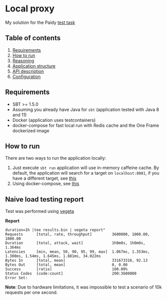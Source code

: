 # Local proxy
My solution for the Paidy [test task](https://github.com/paidy/interview/blob/master/Forex.md)

## Table of contents

1. [Requirements](./README.md#Requirements)
2. [How to run](./README.md#How-to-run)
3. [Reasoning](./doc/Reasoning.md)
4. [Application structure](./doc/ApplicationStructure.md)
5. [API description](./doc/Api.md)
6. [Configuration](./doc/Configuration.md)

## Requirements

* SBT >= 1.5.0
* Assuming you already have Java for `sbt` (application tested with Java 8 and 11) 
* Docker (application uses testcontainers)
* docker-compose for fast local run with Redis cache and the One Frame dockerized image

## How to run
There are two ways to run the application locally:
1. Just execute `sbt run` application will use in-memory caffeine cache.
   By default, the application will search for a target on `localhost:8081`, if you have a different target,
   see [this](./doc/Configuration.md#client-config)
2. Using docker-compose, see [this](./docker/README.md)

## Naive load testing report

Test was performed using [vegeta](https://github.com/tsenart/vegeta)

**Report**
```text
duration=1h |tee results.bin | vegeta report"
Requests      [total, rate, throughput]         3600000, 1000.00, 1000.00
Duration      [total, attack, wait]             1h0m0s, 1h0m0s, 1.364ms
Latencies     [min, mean, 50, 90, 95, 99, max]  1.067ms, 1.353ms, 1.308ms, 1.54ms, 1.645ms, 1.881ms, 34.022ms
Bytes In      [total, mean]                     331673316, 92.13
Bytes Out     [total, mean]                     0, 0.00
Success       [ratio]                           100.00%
Status Codes  [code:count]                      200:3600000
Error Set:
```
**Note**: Due to hardware limitations, it was impossible to test a scenario of 10k requests per one second.

